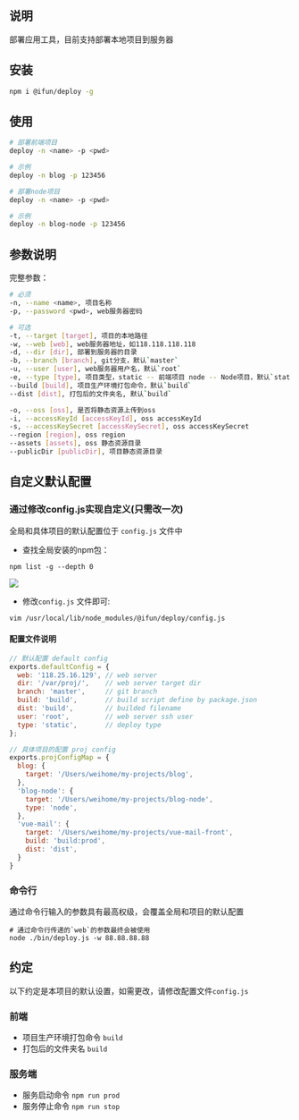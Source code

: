 ## 说明

部署应用工具，目前支持部署本地项目到服务器

## 安装

```sh
npm i @ifun/deploy -g
```

## 使用

```sh
# 部署前端项目
deploy -n <name> -p <pwd> 

# 示例
deploy -n blog -p 123456

# 部署node项目
deploy -n <name> -p <pwd>

# 示例
deploy -n blog-node -p 123456

```

## 参数说明

完整参数： 

```sh
# 必须
-n, --name <name>, 项目名称
-p, --password <pwd>, web服务器密码

# 可选
-t, --target [target], 项目的本地路径
-w, --web [web], web服务器地址，如118.118.118.118
-d, --dir [dir], 部署到服务器的目录
-b, --branch [branch], git分支，默认`master`
-u, --user [user], web服务器用户名，默认`root`
-e, --type [type], 项目类型，static -- 前端项目 node -- Node项目，默认`static`
--build [build], 项目生产环境打包命令，默认`build`
--dist [dist], 打包后的文件夹名, 默认`build`

-o, --oss [oss], 是否将静态资源上传到oss
-i, --accessKeyId [accessKeyId], oss accessKeyId
-s, --accessKeySecret [accessKeySecret], oss accessKeySecret
--region [region], oss region
--assets [assets], oss 静态资源目录
--publicDir [publicDir], 项目静态资源目录
```

## 自定义默认配置

### 通过修改config.js实现自定义(只需改一次)

全局和具体项目的默认配置位于 `config.js` 文件中

- 查找全局安装的npm包：

```
npm list -g --depth 0
```

![](https://rulifun.oss-cn-hangzhou.aliyuncs.com/static/image/WX20181011-135003%402x.png)

- 修改`config.js` 文件即可: 

```
vim /usr/local/lib/node_modules/@ifun/deploy/config.js
```

#### 配置文件说明

```js
// 默认配置 default config
exports.defaultConfig = {
  web: '118.25.16.129', // web server
  dir: '/var/proj/',    // web server target dir
  branch: 'master',     // git branch
  build: 'build',       // build script define by package.json 
  dist: 'build',        // builded filename
  user: 'root',         // web server ssh user
  type: 'static',       // deploy type
};

// 具体项目的配置 proj config
exports.projConfigMap = {
  blog: {
    target: '/Users/weihome/my-projects/blog',
  },
  'blog-node': {
    target: '/Users/weihome/my-projects/blog-node',
    type: 'node',
  },
  'vue-mail': {
    target: '/Users/weihome/my-projects/vue-mail-front',
    build: 'build:prod',
    dist: 'dist',
  }
}
```

### 命令行

通过命令行输入的参数具有最高权级，会覆盖全局和项目的默认配置

```
# 通过命令行传递的`web`的参数最终会被使用
node ./bin/deploy.js -w 88.88.88.88 
```

## 约定

以下约定是本项目的默认设置，如需更改，请修改配置文件`config.js`

### 前端
- 项目生产环境打包命令 `build`
- 打包后的文件夹名 `build`

### 服务端
- 服务启动命令 `npm run prod`  
- 服务停止命令 `npm run stop`
